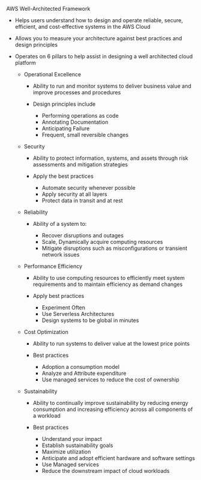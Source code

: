 AWS Well-Architected Framework

- Helps users understand how to design and operate reliable, secure, efficient, and cost-effective systems in the AWS Cloud
- Allows you to measure your architecture against best practices and design principles
- Operates on 6 pillars to help assist in designing a well architected cloud platform
    
    - Operational Excellence
        
        - Ability to run and monitor systems to deliver business value and improve processes and procedures
        - Design principles include
            
            - Performing operations as code
            - Annotating Documentation
            - Anticipating Failure
            - Frequent, small reversible changes
    - Security
        
        - Ability to protect information, systems, and assets through risk assessments and mitigation strategies
        - Apply the best practices
            
            - Automate security whenever possible
            - Apply security at all layers
            - Protect data in transit and at rest
    - Reliability
        
        - Ability of a system to:
            
            - Recover disruptions and outages
            - Scale, Dynamically acquire computing resources
            - Mitigate disruptions such as misconfigurations or transient network issues
    - Performance Efficiency
        
        - Ability to use computing resources to efficiently meet system requirements and to maintain efficiency as demand changes
        - Apply best practices
            
            - Experiment Often
            - Use Serverless Architectures
            - Design systems to be global in minutes
    - Cost Optimization
        
        - Ability to run systems to deliver value at the lowest price points
        - Best practices
            
            - Adoption a consumption model
            - Analyze and Attribute expenditure
            - Use managed services to reduce the cost of ownership
    - Sustainability
        
        - Ability to continually improve sustainability by reducing energy consumption and increasing efficiency across all components of a workload
        - Best practices
            
            - Understand your impact
            - Establish sustainability goals
            - Maximize utilization
            - Anticipate and adopt efficient hardware and software settings
            - Use Managed services
            - Reduce the downstream impact of cloud workloads